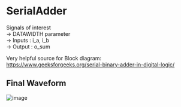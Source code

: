 # SerialAdder

Signals of interest <br>
-> DATAWIDTH parameter <br>
-> Inputs : i_a, i_b <br>
-> Output : o_sum <br>

Very helpful source for Block diagram: <br>
https://www.geeksforgeeks.org/serial-binary-adder-in-digital-logic/

## Final Waveform
![image](https://user-images.githubusercontent.com/82756709/236223062-86462201-b25e-4af7-8d5d-27ad1f55a1bd.png)

